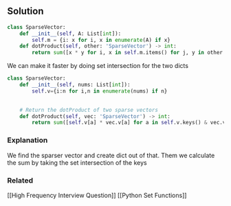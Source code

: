 
## Solution
```python
class SparseVector:
	def __init__(self, A: List[int]):
		self.m = {i: x for i, x in enumerate(A) if x}
	def dotProduct(self, other: 'SparseVector') -> int:
		return sum([x * y for i, x in self.m.items() for j, y in other.m.items() if i == j])

```

We can make it faster by doing set intersection for the two dicts

```python
class SparseVector:
    def __init__(self, nums: List[int]):
        self.v={i:n for i,n in enumerate(nums) if n}
        

    # Return the dotProduct of two sparse vectors
    def dotProduct(self, vec: 'SparseVector') -> int:
        return sum([self.v[a] * vec.v[a] for a in self.v.keys() & vec.v.keys()])
```

### Explanation
We find the sparser vector and create dict out of that. Them we calculate the sum by taking the set intersection of the keys

### Related
[[High Frequency Interview Question]]
[[Python Set Functions]]
